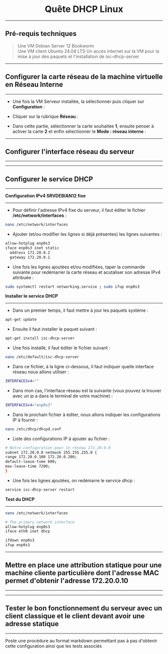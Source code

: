 <div align="center"><H1> Quête DHCP Linux </H1></div>

_________________
## Pré-requis techniques

> Une VM Debian Server 12 Bookworm  
> Une VM client Ubuntu 24.04 LTS
> Un accès internet sur la VM pour la mise à jour des paquets et l'installation de isc-dhcp-server  

_________________
## Configurer la carte réseau de la machine virtuelle en Réseau Interne
_________________

- Une fois la VM Serveur installée, la sélectionner puis cliquer sur **Configuration** :


- Cliquer sur la rubrique **Réseau** :


- Dans cette partie, sélectionner la carte souhaitée **1**, ensuite penser à activer la carte **2** et enfin sélectionner le **Mode : réseau interne** :


_________________
## Configurer l'interface réseau du serveur
_________________

_________________
## Configurer le service DHCP
_________________

**Configuration IPv4 SRVDEBIAN12 fixe**
_________________

- Pour définir l'adresse IPv4 fixe du serveur, il faut éditer le fichier **/etc/network/interfaces** :

```bash
nano /etc/network/interfaces
```

- Ajouter (et/ou modifier les lignes si déjà présentes) les lignes suivantes :

```bash
allow-hotplug enp0s3
iface enp0s3 inet static
  address 172.20.0.2
  gateway 172.20.0.1
```

- Une fois les lignes ajoutées et/ou modifiées, taper la commande suivante pour redémarrer la carte réseau et acutaliser son adresse IPv4 attribuée :

```bash
sudo systemctl restart networking.service ; sudo ifup enp0s3
```

**Installer le service DHCP**
_________________

- Dans un premier temps, il faut mettre à jour les paquets système :

```bash
apt-get update  
```

- Ensuite il faut installer le paquet suivant :

```bash
apt-get install isc-dhcp-server
```

- Une fois installé, il faut éditer le fichier suivant :

```bash
nano /etc/default/isc-dhcp-server
```

- Dans ce fichier, à la ligne ci-dessous, il faut indiquer quelle interface réseau nous allons utiliser :

```bash
INTERFACESv4=""
```

- Dans mon cas, l'interface réseau est la suivante (vous pouvez la trouver avec un ip a dans le terminal de votre machine) :

```bash
INTERFACESv4="enp0s3"
```

- Dans le prochain fichier à éditer, nous allons indiquer les configurations IP à fournir :

```bash
nano /etc/dhcp/dhcpd.conf
```

- Liste des configurations IP à ajouter au fichier :

```bash
# Notre configuration pour le réseau 172.20.0.0
subnet 172.20.0.0 netmask 255.255.255.0 {
range 172.20.0.100 172.20.0.200;
default-lease-time 600;
max-lease-time 7200;
}
```

- Une fois les lignes ajoutées, on redémarre le service dhcp :

```bash
service isc-dhcp-server restart
```

**Test du DHCP**
_________________

```bash
nano /etc/network/interfaces
```

```bash
# The primary network interface
allow-hotplug enp0s3
iface eth0 inet dhcp
```

```bash
ifdown enp0s3
ifup enp0s3
```

_________________
## Mettre en place une attribution statique pour une machine cliente particulière dont l'adresse MAC permet d'obtenir l'adresse 172.20.0.10
_________________

_________________
## Tester le bon fonctionnement du serveur avec un client classique et le client devant avoir une adresse statique
_________________


Poste une procédure au format markdown permettant pas à pas d'obtenir cette configuration ainsi que les tests associés
